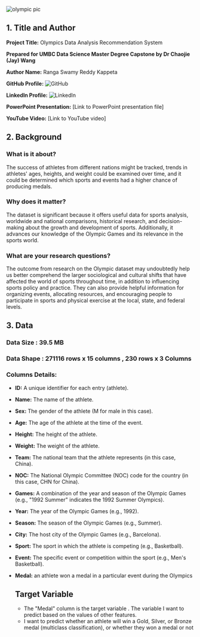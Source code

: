 ![olympic pic](https://github.com/DATA-606-2023-FALL-TUESDAY/Kappeta-Rangaswamyreddy/assets/130123607/cf028b16-985c-4eaf-befc-f587e02428e8)

## 1. Title and Author

**Project Title:** Olympics Data Analysis Recommendation System

**Prepared for UMBC Data Science Master Degree Capstone by Dr Chaojie (Jay) Wang**

**Author Name:** Ranga Swamy Reddy Kappeta

**GitHub Profile:** ![GitHub](https://github.com/DATA-606-2023-FALL-TUESDAY/Kappeta-Rangaswamyreddy)

**LinkedIn Profile:** ![LinkedIn](https://www.linkedin.com/in/rangaswamyreddy-kappeta-a42b0b272/)

**PowerPoint Presentation:** [Link to PowerPoint presentation file]

**YouTube Video:** [Link to YouTube video]

## 2. Background

### What is it about?
The success of athletes from different nations might be tracked, trends in athletes' ages, heights, and weight could be examined over time, and it could be determined which sports and events had a higher chance of producing medals.

### Why does it matter?
The dataset is significant because it offers useful data for sports analysis, worldwide and national comparisons, historical research, and decision-making about the growth and development of sports. Additionally, it advances our knowledge of the Olympic Games and its relevance in the sports world.

### What are your research questions?
The outcome from research on the Olympic dataset may undoubtedly help us better comprehend the larger sociological and cultural shifts that have affected the world of sports throughout time, in addition to influencing sports policy and practice. They can also provide helpful information for organizing events, allocating resources, and encouraging people to participate in sports and physical exercise at the local, state, and federal levels.

## 3. Data

### Data Size : 39.5 MB

### Data Shape : 271116 rows x 15 columns , 230 rows x 3 Columns

### Columns Details:
- **ID:** A unique identifier for each entry (athlete).
- **Name:** The name of the athlete.
- **Sex:** The gender of the athlete (M for male in this case).
- **Age:** The age of the athlete at the time of the event.
- **Height:** The height of the athlete.
- **Weight:** The weight of the athlete.
- **Team:** The national team that the athlete represents (in this case, China).
- **NOC:** The National Olympic Committee (NOC) code for the country (in this case, CHN for China).
- **Games:** A combination of the year and season of the Olympic Games (e.g., "1992 Summer" indicates the 1992 Summer Olympics).
- **Year:** The year of the Olympic Games (e.g., 1992).
- **Season:** The season of the Olympic Games (e.g., Summer).
- **City:** The host city of the Olympic Games (e.g., Barcelona).
- **Sport:** The sport in which the athlete is competing (e.g., Basketball).
- **Event:** The specific event or competition within the sport (e.g., Men's Basketball).
- **Medal:** an athlete won a medal in a particular event during the Olympics

  ## Target Variable
  -  The "Medal" column is the target variable . The variable  I want to predict based on the values of other features.
  -  I want to predict whether an athlete will win a Gold, Silver, or Bronze medal (multiclass classification), or whether they won a medal or not 
